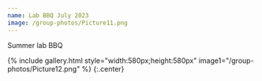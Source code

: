 ```yaml
---
name: Lab BBQ July 2023
image: /group-photos/Picture11.png
---
```


Summer lab BBQ
 
{% include gallery.html style="width:580px;height:580px" image1="/group-photos/Picture12.png" %} {:.center}
